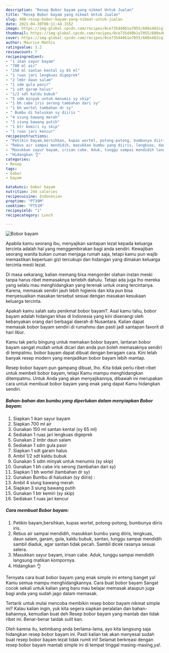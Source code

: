 ```yaml
---
description: "Resep Bobor bayam yang nikmat Untuk Jualan"
title: "Resep Bobor bayam yang nikmat Untuk Jualan"
slug: 408-resep-bobor-bayam-yang-nikmat-untuk-jualan
date: 2021-04-30T08:11:44.155Z
image: https://img-global.cpcdn.com/recipes/0ce735d40b1e7055/680x482cq70/bobor-bayam-foto-resep-utama.jpg
thumbnail: https://img-global.cpcdn.com/recipes/0ce735d40b1e7055/680x482cq70/bobor-bayam-foto-resep-utama.jpg
cover: https://img-global.cpcdn.com/recipes/0ce735d40b1e7055/680x482cq70/bobor-bayam-foto-resep-utama.jpg
author: Maurice Mathis
ratingvalue: 3.2
reviewcount: 7
recipeingredient:
- "1 ikan sayur bayam"
- "700 ml air"
- "150 ml santan kental sy 65 ml"
- "1 ruas jari lengkuas digeprek"
- "2 lmbr daun salam"
- "1 sdm gula pasir"
- "1 sdt garam halus"
- "1/2 sdt kaldu bubuk"
- "5 sdm minyak untuk menumis sy skip"
- "1 bh cabe iris serong tambahan dari sy"
- "1 bh wortel tambahan dr sy"
- " Bumbu di haluskan sy diiris "
- "4 siung bawang merah"
- "3 siung bawang putih"
- "1 btr kemiri sy skip"
- "1 ruas jari kencur"
recipeinstructions:
- "Petikin bayam,bersihkan, kupas wortel, potong-potong, bumbunya diiris iris."
- "Rebus air sampai mendidih, masukkan bumbu yang diiris, lengkuas, daun salam, garam, gula, kaldu bubuk, santan, tunggu sampai mendidih sambil diaduk, agar santan tidak pecah. Sambil dicek rasanya sesuai selera."
- "Masukkan sayur bayam, irisan cabe. Aduk, tunggu sampai mendidih langsung matikan kompornya."
- "Hidangkan 👌"
categories:
- Resep
tags:
- bobor
- bayam

katakunci: bobor bayam 
nutrition: 244 calories
recipecuisine: Indonesian
preptime: "PT39M"
cooktime: "PT51M"
recipeyield: "1"
recipecategory: Lunch

---
```



![Bobor bayam](https://img-global.cpcdn.com/recipes/0ce735d40b1e7055/680x482cq70/bobor-bayam-foto-resep-utama.jpg)

Apabila kamu seorang ibu, menyajikan santapan lezat kepada keluarga tercinta adalah hal yang menggembirakan bagi anda sendiri. Kewajiban seorang  wanita bukan cuman menjaga rumah saja, tetapi kamu pun wajib memastikan keperluan gizi tercukupi dan hidangan yang dimakan keluarga tercinta mesti lezat.

Di masa  sekarang, kalian memang bisa mengorder olahan instan meski tanpa harus ribet memasaknya terlebih dahulu. Tetapi ada juga lho mereka yang selalu mau menghidangkan yang terenak untuk orang tercintanya. Karena, memasak sendiri jauh lebih higienis dan kita pun bisa menyesuaikan masakan tersebut sesuai dengan masakan kesukaan keluarga tercinta. 



Apakah kamu salah satu penikmat bobor bayam?. Asal kamu tahu, bobor bayam adalah hidangan khas di Indonesia yang kini disenangi oleh kebanyakan orang dari berbagai daerah di Nusantara. Kalian dapat memasak bobor bayam sendiri di rumahmu dan pasti jadi santapan favorit di hari libur.

Kamu tak perlu bingung untuk memakan bobor bayam, lantaran bobor bayam sangat mudah untuk dicari dan anda pun boleh memasaknya sendiri di tempatmu. bobor bayam dapat dibuat dengan beragam cara. Kini telah banyak resep modern yang menjadikan bobor bayam lebih mantap.

Resep bobor bayam pun gampang dibuat, lho. Kita tidak perlu ribet-ribet untuk membeli bobor bayam, tetapi Kamu mampu menghidangkan ditempatmu. Untuk Anda yang akan menyajikannya, dibawah ini merupakan cara untuk membuat bobor bayam yang enak yang dapat Kamu hidangkan sendiri.

<!--inarticleads1-->

##### Bahan-bahan dan bumbu yang diperlukan dalam menyiapkan Bobor bayam:

1. Siapkan 1 ikan sayur bayam
1. Siapkan 700 ml air
1. Gunakan 150 ml santan kental (sy 65 ml)
1. Sediakan 1 ruas jari lengkuas digeprek
1. Gunakan 2 lmbr daun salam
1. Sediakan 1 sdm gula pasir
1. Siapkan 1 sdt garam halus
1. Ambil 1/2 sdt kaldu bubuk
1. Gunakan 5 sdm minyak untuk menumis (sy skip)
1. Gunakan 1 bh cabe iris serong (tambahan dari sy)
1. Siapkan 1 bh wortel (tambahan dr sy)
1. Gunakan  Bumbu di haluskan (sy diiris) :
1. Ambil 4 siung bawang merah
1. Siapkan 3 siung bawang putih
1. Gunakan 1 btr kemiri (sy skip)
1. Sediakan 1 ruas jari kencur




<!--inarticleads2-->

##### Cara membuat Bobor bayam:

1. Petikin bayam,bersihkan, kupas wortel, potong-potong, bumbunya diiris iris.
1. Rebus air sampai mendidih, masukkan bumbu yang diiris, lengkuas, daun salam, garam, gula, kaldu bubuk, santan, tunggu sampai mendidih sambil diaduk, agar santan tidak pecah. Sambil dicek rasanya sesuai selera.
1. Masukkan sayur bayam, irisan cabe. Aduk, tunggu sampai mendidih langsung matikan kompornya.
1. Hidangkan 👌




Ternyata cara buat bobor bayam yang enak simple ini enteng banget ya! Kamu semua mampu menghidangkannya. Cara buat bobor bayam Sangat cocok sekali untuk kalian yang baru mau belajar memasak ataupun juga bagi anda yang sudah jago dalam memasak.

Tertarik untuk mulai mencoba membikin resep bobor bayam nikmat simple ini? Kalau kalian ingin, yuk kita segera siapkan peralatan dan bahan-bahannya, kemudian buat deh Resep bobor bayam yang mantab dan tidak ribet ini. Benar-benar taidak sulit kan. 

Oleh karena itu, ketimbang anda berlama-lama, ayo kita langsung saja hidangkan resep bobor bayam ini. Pasti kalian tak akan menyesal sudah buat resep bobor bayam lezat tidak rumit ini! Selamat berkreasi dengan resep bobor bayam mantab simple ini di tempat tinggal masing-masing,ya!.

